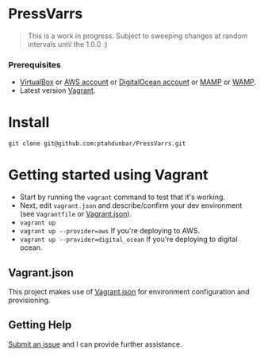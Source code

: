 # PressVarrs

> This is a work in progress. Subject to sweeping changes at random intervals until the 1.0.0 :)

### Prerequisites
* [VirtualBox](https://www.virtualbox.org/) or [AWS account](http://aws.amazon.com/) or [DigitalOcean account](http://digitalocean.com/) or [MAMP](https://www.mamp.info/en/) or [WAMP](http://www.wampserver.com/en/).
* Latest version [Vagrant](http://www.vagrantup.com/).

# Install
```
git clone git@github.com:ptahdunbar/PressVarrs.git
````

# Getting started using Vagrant
* Start by running the `vagrant` command to test that it's working.
* Next, edit `vagrant.json` and describe/confirm your dev environment (see `Vagrantfile` or [Vagrant.json](https://github.com/ptahdunbar/Vagrant.json)).
* `vagrant up`
* `vagrant up --provider=aws` If you're deploying to AWS.
* `vagrant up --provider=digital_ocean` If you're deploying to digital ocean.

## Vagrant.json

This project makes use of [Vagrant.json](https://github.com/ptahdunbar/Vagrant.json) for environment configuration and provisioning.

## Getting Help

[Submit an issue](https://github.com/ptahdunbar/BlackSails/issues/new) and I can provide further assistance.
